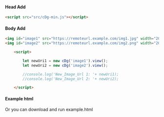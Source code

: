 #### Head Add

```html
<script src="src/cDg-min.js"></script>
```

#### Body Add

```html
<img id="image1" src="https://remoteurl.example.com/img1.jpg" width="200" height="200">
<img id="image2" src="https://remoteurl.example.com/img2.png" width="200" height="200">

    <script>

        let newUri1 = new cDg('image1').view();
        let newUri2 = new cDg('image2').view();

        //console.log('New_Image_Url 1: '+ newUri1);
        //console.log('New_Image_Url 2: '+ newUri2);

    </script>
```

#### Example html
Or you can download and run example.html
    
